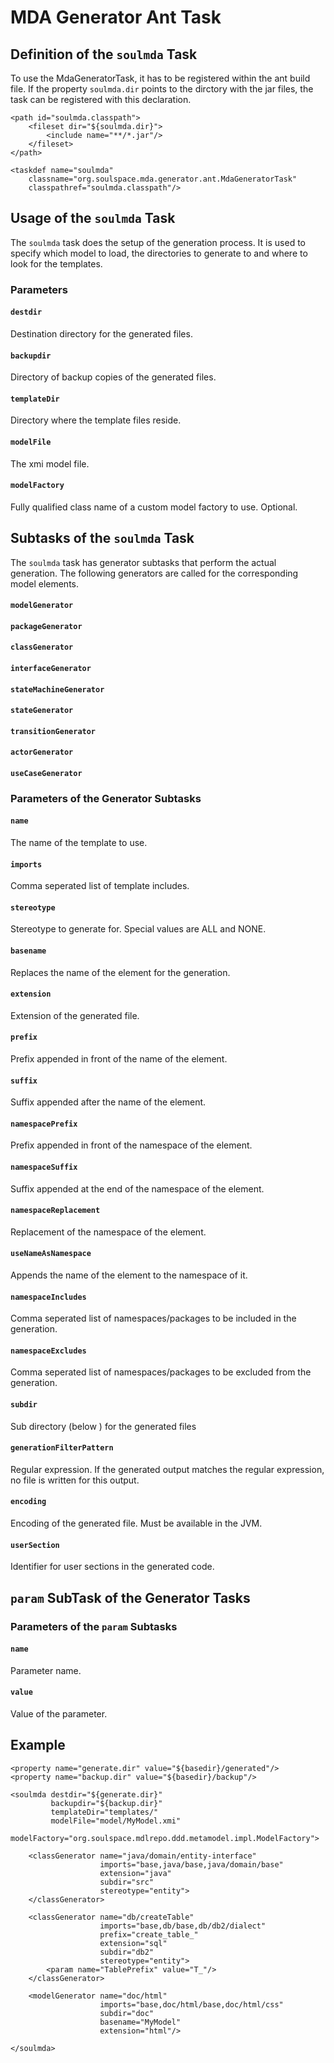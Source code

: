 MDA Generator Ant Task
======================

Definition of the `soulmda` Task
--------------------------------

To use the MdaGeneratorTask, it has to be registered within the ant
build file. If the property `soulmda.dir` points to the dirctory with
the jar files, the task can be registered with this declaration.

```
<path id="soulmda.classpath">
	<fileset dir="${soulmda.dir}">
		<include name="**/*.jar"/>
	</fileset>
</path>

<taskdef name="soulmda"
    classname="org.soulspace.mda.generator.ant.MdaGeneratorTask"
	classpathref="soulmda.classpath"/>
```

Usage of the `soulmda` Task
---------------------------

The `soulmda` task does the setup of the generation process.
It is used to specify which model to load, the directories to generate
to and where to look for the templates. 

### Parameters ###

#### `destdir` ####
Destination directory for the generated files.

#### `backupdir` ####
Directory of backup copies of the generated files.

#### `templateDir` ####
Directory where the template files reside.

#### `modelFile` ####
The xmi model file.

#### `modelFactory` ####
Fully qualified class name of a custom model factory to use.
Optional.

Subtasks of the `soulmda` Task
------------------------------

The `soulmda` task has generator subtasks that perform the actual
generation. The following generators are called for the corresponding
model elements.

#### `modelGenerator`
#### `packageGenerator`
#### `classGenerator`
#### `interfaceGenerator`
#### `stateMachineGenerator`
#### `stateGenerator`
#### `transitionGenerator`
#### `actorGenerator`
#### `useCaseGenerator`

### Parameters of the Generator Subtasks ###

#### `name` ####
The name of the template to use.

#### `imports` ####
Comma seperated list of template includes.

#### `stereotype` ####
Stereotype to generate for. Special values are ALL and NONE.

#### `basename` ####
Replaces the name of the element for the generation.

#### `extension` ####
Extension of the generated file.

#### `prefix` ####
Prefix appended in front of the name of the element.

#### `suffix` ####
Suffix appended after the name of the element.

#### `namespacePrefix` ####
Prefix appended in front of the namespace of the element.

#### `namespaceSuffix` ####
Suffix appended at the end of the namespace of the element.

#### `namespaceReplacement` ####
Replacement of the namespace of the element.

#### `useNameAsNamespace` ####
Appends the name of the element to the namespace of it.

#### `namespaceIncludes` ####
Comma seperated list of namespaces/packages to be included in the generation.

#### `namespaceExcludes` ####
Comma seperated list of namespaces/packages to be excluded from the generation.

#### `subdir` ####
Sub directory (below ) for the generated files

#### `generationFilterPattern` ####
Regular expression. If the generated output matches the regular expression, no file is written for this output.

#### `encoding` ####
Encoding of the generated file. Must be available in the JVM.

#### `userSection` ####
Identifier for user sections in the generated code.

`param` SubTask of the Generator Tasks
--------------------------------------

### Parameters of the `param` Subtasks ###

#### `name` ####
Parameter name.

#### `value` ####
Value of the parameter.

Example
-------

```
<property name="generate.dir" value="${basedir}/generated"/>
<property name="backup.dir" value="${basedir}/backup"/>

<soulmda destdir="${generate.dir}"
         backupdir="${backup.dir}"
         templateDir="templates/"
         modelFile="model/MyModel.xmi"
         modelFactory="org.soulspace.mdlrepo.ddd.metamodel.impl.ModelFactory">

    <classGenerator name="java/domain/entity-interface" 
                    imports="base,java/base,java/domain/base"
                    extension="java"
                    subdir="src"
                    stereotype="entity">
    </classGenerator>

    <classGenerator name="db/createTable"
                    imports="base,db/base,db/db2/dialect"
                    prefix="create_table_"
                    extension="sql"
                    subdir="db2"
                    stereotype="entity">
        <param name="TablePrefix" value="T_"/>
    </classGenerator>

    <modelGenerator name="doc/html"
                    imports="base,doc/html/base,doc/html/css"
                    subdir="doc"
                    basename="MyModel"
                    extension="html"/>

</soulmda>
```
